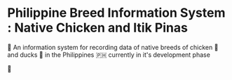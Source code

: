 Philippine Breed Information System : Native Chicken and Itik Pinas
===============
 
:nut_and_bolt: An information system for recording data of native breeds of chicken :chicken: and ducks :duck: in the Philippines :philippines: currently in it's development phase  
  

:dog: